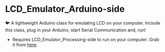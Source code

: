 # LCD_Emulator_Arduino-side
🐦 A lightweight Arduino class for emulating LCD on your computer. Include this class, plug in your Arduino, start Serial Communication and, run!


* Requires LCD_Emulator_Processing-side to run on your computer. Grab it from [here](https://github.com/AbelWondafrash/LCD_Emulator_for_Arduino).
